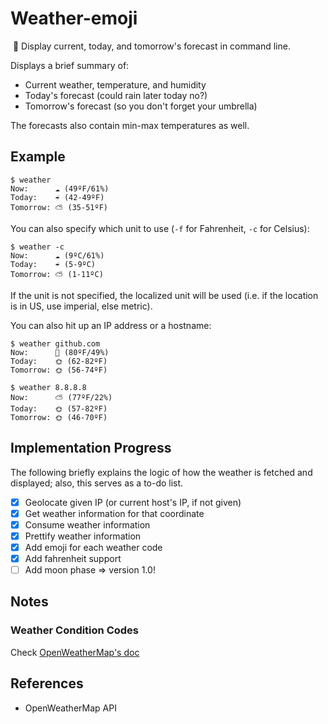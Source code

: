 # Weather-emoji
​
:gem:​ Display current, today, and tomorrow's forecast in command line.

Displays a brief summary of:
- Current weather, temperature, and humidity
- Today's forecast (could rain later today no?)
- Tomorrow's forecast (so you don't forget your umbrella)

The forecasts also contain min-max temperatures as well.

## Example

```shell
$ weather
Now:      ☁ (49ºF/61%)
Today:    ☔ (42-49ºF)
Tomorrow: ⛅ (35-51ºF)
```

You can also specify which unit to use (`-f` for Fahrenheit, `-c` for Celsius):

```shell
$ weather -c
Now:      ☁ (9ºC/61%)
Today:    ☔ (5-9ºC)
Tomorrow: ⛅ (1-11ºC)
```

If the unit is not specified, the localized unit will be used (i.e. if the location is in US, use imperial, else metric).

You can also hit up an IP address or a hostname:

```shell
$ weather github.com
Now:      🌊 (80ºF/49%)
Today:    🌞 (62-82ºF)
Tomorrow: 🌞 (56-74ºF)

$ weather 8.8.8.8
Now:      ⛅ (77ºF/22%)
Today:    🌞 (57-82ºF)
Tomorrow: 🌞 (46-70ºF)
```

## Implementation Progress

The following briefly explains the logic of how the weather is fetched and displayed; also, this serves as a to-do list.

- [x] Geolocate given IP (or current host's IP, if not given)
- [x] Get weather information for that coordinate
- [x] Consume weather information
- [x] Prettify weather information
- [x] Add emoji for each weather code
- [x] Add fahrenheit support
- [ ] Add moon phase => version 1.0!

## Notes

### Weather Condition Codes

Check [OpenWeatherMap's doc](https://openweathermap.org/weather-conditions)

## References

- OpenWeatherMap API
